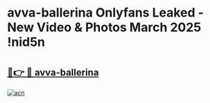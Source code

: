 # avva-ballerina Onlyfans Leaked - New Video & Photos March 2025 !nid5n

# <h2><a href="https://36wq01.iuczelnia.edu.pl?title=avva-ballerina&ref=nid5n">🔗👉 🔴 avva-ballerina</a></h2>

[![acn](https://github.com/user-attachments/assets/0f9c940e-d8b0-45ae-aac7-cd30a18b3e1c)](https://36wq01.iuczelnia.edu.pl?title=avva-ballerina&ref=nid5n)

